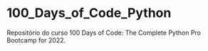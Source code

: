 # 100_Days_of_Code_Python
Repositório do curso 100 Days of Code: The Complete Python Pro Bootcamp for 2022.
